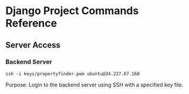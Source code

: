 # Django Project Commands Reference

## Server Access

### Backend Server

```
ssh -i keys/propertyfinder.pem ubuntu@34.227.67.168
```

Purpose: Login to the backend server using SSH with a specified key file.
